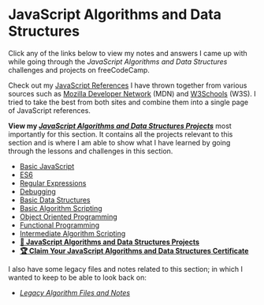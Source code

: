 # JavaScript Algorithms and Data Structures

Click any of the links below to view my notes and answers I came up with while going through the _JavaScript Algorithms and Data Structures_ challenges and projects on freeCodeCamp.

Check out my [JavaScript References](/JavaScript%20References.md#javascript-references) I have thrown together from various sources such as [Mozilla Developer Network](https://developer.mozilla.org/en-US/) (MDN) and [W3Schools](https://www.w3schools.com/) (W3S). I tried to take the best from both sites and combine them into a single page of JavaScript references.

**View my [_JavaScript Algorithms and Data Structures Projects_](./10.%20JavaScript%20Algorithms%20and%20Data%20Structures%20Projects.md#javascript-alorithms-and-data-structures-projects)** most importantly for this section. It contains all the projects relevant to this section and is where I am able to show what I have learned by going through the lessons and challenges in this section.

- [Basic JavaScript](./1.%20Basic%20JavaScript.md#basic-javascript)
- [ES6](./2.%20ES6.md#es6)
- [Regular Expressions](./3.%20Regular%20Expressions.md#regular-expressions)
- [Debugging](./4.%20Debugging.md#debugging)
- [Basic Data Structures](./5.%20Basic%20Data%20Structures.md#basic-data-structures)
- [Basic Algorithm Scripting](./6.%20Basic%20Algorithm%20Scripting.md#basic-algorithm-scripting)
- [Object Oriented Programming](./7.%20Object%20Oriented%20Programming.md#object-oriented-programming)
- [Functional Programming](./8.%20Functional%20Programming.md#functional-programming)
- [Intermediate Algorithm Scripting](./9.%20Intermediate%20Algorithm%20Scripting.md#intermediate-algorithm-scripting)
- **[📄 JavaScript Algorithms and Data Structures Projects](./10.%20JavaScript%20Algorithms%20and%20Data%20Structures%20Projects.md#javascript-algorithms-and-data-structures-projects)**
- **[🏆 Claim Your JavaScript Algorithms and Data Structures Certificate](./11.%20Claim%20Your%20JavaScript%20Algorithms%20and%20Data%20Structures%20Certificate.md#claim-your-javascript-algorithms-and-data-structures-certificate)**

I also have some legacy files and notes related to this section; in which I wanted to keep to be able to look back on:

- _[Legacy Algorithm Files and Notes](./Legacy%20Algorithm%20Files%20and%20Notes#legacy-algorithm-files-and-notes)_
